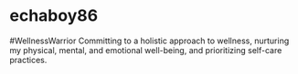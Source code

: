 # echaboy86
#WellnessWarrior Committing to a holistic approach to wellness, nurturing my physical, mental, and emotional well-being, and prioritizing self-care practices.

